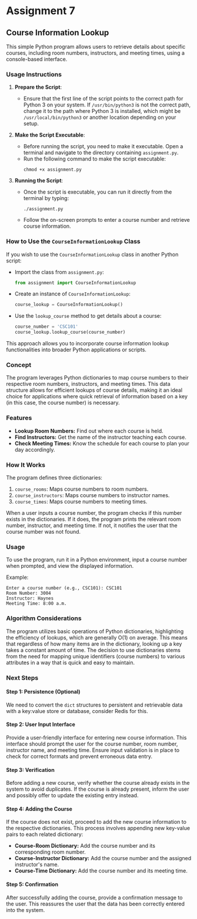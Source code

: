 # Assignment 7
## Course Information Lookup

This simple Python program allows users to retrieve details about specific courses, including room numbers, instructors, and meeting times, using a console-based interface.

### Usage Instructions

1. **Prepare the Script**:
   - Ensure that the first line of the script points to the correct path for Python 3 on your system. If `/usr/bin/python3` is not the correct path, change it to the path where Python 3 is installed, which might be `/usr/local/bin/python3` or another location depending on your setup.

2. **Make the Script Executable**:
   - Before running the script, you need to make it executable. Open a terminal and navigate to the directory containing `assignment.py`.
   - Run the following command to make the script executable:
     ```
     chmod +x assignment.py
     ```

3. **Running the Script**:
   - Once the script is executable, you can run it directly from the terminal by typing:
     ```
     ./assignment.py
     ```
   - Follow the on-screen prompts to enter a course number and retrieve course information.

### How to Use the `CourseInformationLookup` Class

If you wish to use the `CourseInformationLookup` class in another Python script:

- Import the class from `assignment.py`:
  ```python
  from assignment import CourseInformationLookup
  ```
- Create an instance of `CourseInformationLookup`:
  ```python
  course_lookup = CourseInformationLookup()
  ```
- Use the `lookup_course` method to get details about a course:
  ```python
  course_number = 'CSC101'
  course_lookup.lookup_course(course_number)
  ```

This approach allows you to incorporate course information lookup functionalities into broader Python applications or scripts.

### Concept

The program leverages Python dictionaries to map course numbers to their respective room numbers, instructors, and meeting times. This data structure allows for efficient lookups of course details, making it an ideal choice for applications where quick retrieval of information based on a key (in this case, the course number) is necessary.

### Features

- **Lookup Room Numbers:** Find out where each course is held.
- **Find Instructors:** Get the name of the instructor teaching each course.
- **Check Meeting Times:** Know the schedule for each course to plan your day accordingly.

### How It Works

The program defines three dictionaries:
1. `course_rooms`: Maps course numbers to room numbers.
2. `course_instructors`: Maps course numbers to instructor names.
3. `course_times`: Maps course numbers to meeting times.

When a user inputs a course number, the program checks if this number exists in the dictionaries. If it does, the program prints the relevant room number, instructor, and meeting time. If not, it notifies the user that the course number was not found.

### Usage

To use the program, run it in a Python environment, input a course number when prompted, and view the displayed information.

Example:
```
Enter a course number (e.g., CSC101): CSC101
Room Number: 3004
Instructor: Haynes
Meeting Time: 8:00 a.m.
```

### Algorithm Considerations

The program utilizes basic operations of Python dictionaries, highlighting the efficiency of lookups, which are generally O(1) on average. This means that regardless of how many items are in the dictionary, looking up a key takes a constant amount of time. The decision to use dictionaries stems from the need for mapping unique identifiers (course numbers) to various attributes in a way that is quick and easy to maintain.

### Next Steps

#### Step 1: Persistence (Optional)
We need to convert the `dict` structures to persistent and retrievable data with a key:value store or database, consider Redis for this.

#### Step 2: User Input Interface
Provide a user-friendly interface for entering new course information. This interface should prompt the user for the course number, room number, instructor name, and meeting time. Ensure input validation is in place to check for correct formats and prevent erroneous data entry.

#### Step 3: Verification
Before adding a new course, verify whether the course already exists in the system to avoid duplicates. If the course is already present, inform the user and possibly offer to update the existing entry instead.

#### Step 4: Adding the Course
If the course does not exist, proceed to add the new course information to the respective dictionaries. This process involves appending new key-value pairs to each related dictionary:

- **Course-Room Dictionary:** Add the course number and its corresponding room number.
- **Course-Instructor Dictionary:** Add the course number and the assigned instructor's name.
- **Course-Time Dictionary:** Add the course number and its meeting time.

#### Step 5: Confirmation
After successfully adding the course, provide a confirmation message to the user. This reassures the user that the data has been correctly entered into the system.

